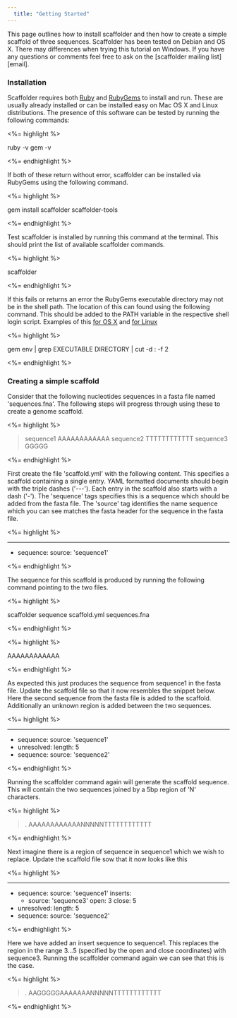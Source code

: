 ```yaml
---
  title: "Getting Started"
---
```


This page outlines how to install scaffolder and then how to create a simple
scaffold of three sequences. Scaffolder has been tested on Debian and OS X.
There may differences when trying this tutorial on Windows. If you have any
questions or comments feel free to ask on the [scaffolder mailing list][email].

### Installation

Scaffolder requires both [Ruby][] and [RubyGems][] to install and run. These
are usually already installed or can be installed easy on Mac OS X and Linux
distributions. The presence of this software can be tested by running the
following commands:

<%= highlight %>

  ruby -v
  gem -v

<%= endhighlight %>

If both of these return without error, scaffolder can be installed via RubyGems
using the following command.

<%= highlight %>

  gem install scaffolder scaffolder-tools

<%= endhighlight %>

Test scaffolder is installed by running this command at the terminal. This
should print the list of available scaffolder commands.

<%= highlight %>

  scaffolder

<%= endhighlight %>

If this fails or returns an error the RubyGems executable directory may not be
in the shell path. The location of this can found using the following command.
This should be added to the PATH variable in the respective shell login script.
Examples of this [for OS X][osx_path] and [for Linux][linux_path]

<%= highlight %>

  gem env | grep EXECUTABLE DIRECTORY | cut -d : -f 2

<%= endhighlight %>

[Ruby]: http://www.ruby-lang.org/
[RubyGems]: http://rubygems.org/
[osx_path]: http://stackoverflow.com/questions/135688/setting-environment-variables-in-os-x
[linux_path]: http://www.troubleshooters.com/linux/prepostpath.htm

### Creating a simple scaffold

Consider that the following nucleotides sequences in a fasta file named
'sequences.fna'. The following steps will progress through using these to
create a genome scaffold.

<%= highlight %>

  >sequence1
  AAAAAAAAAAAA
  >sequence2
  TTTTTTTTTTTT
  >sequence3
  GGGGG

<%= endhighlight %>

First create the file 'scaffold.yml' with the following content. This specifies
a scaffold containing a single entry. YAML formatted documents should begin
with the triple dashes ('---'). Each entry in the scaffold also starts with
a dash ('-'). The 'sequence' tags specifies this is a sequence which should be
added from the fasta file. The 'source' tag identifies the name sequence which
you can see matches the fasta header for the sequence in the fasta file.

<%= highlight %>

---
- sequence:
    source: 'sequence1'

<%= endhighlight %>

The sequence for this scaffold is produced by running the following command
pointing to the two files.

<%= highlight %>

  scaffolder sequence scaffold.yml sequences.fna

<%= endhighlight %>

<%= highlight %>

  > 
  AAAAAAAAAAAA

<%= endhighlight %>

As expected this just produces the sequence from sequence1 in the fasta file.
Update the scaffold file so that it now resembles the snippet below. Here the
second sequence from the fasta file is added to the scaffold. Additionally an
unknown region is added between the two sequences.

<%= highlight %>

  ---
  - sequence:
      source: 'sequence1'
  - unresolved:
      length: 5
  - sequence:
      source: 'sequence2'

<%= endhighlight %>

Running the scaffolder command again will generate the scaffold sequence. This
will contain the two sequences joined by a 5bp region of 'N' characters.

<%= highlight %>

  >.
  AAAAAAAAAAAANNNNNTTTTTTTTTTTT

<%= endhighlight %>

Next imagine there is a region of sequence in sequence1 which we wish to
replace. Update the scaffold file sow that it now looks like this

<%= highlight %>

  ---
  - sequence:
      source: 'sequence1'
      inserts:
      - source: 'sequence3'
        open: 3
        close: 5
  - unresolved:
      length: 5
  - sequence:
      source: 'sequence2'

<%= endhighlight %>

Here we have added an insert sequence to sequence1. This replaces the region in
the range 3...5 (specified by the open and close coordinates) with sequence3.
Running the scaffolder command again we can see that this is the case.

<%= highlight %>

  >.
  AAGGGGGAAAAAAANNNNNTTTTTTTTTTTT

<%= endhighlight %>
